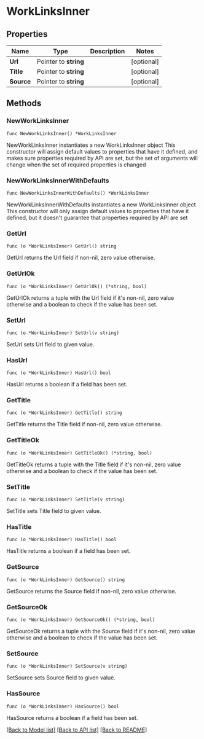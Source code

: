 # WorkLinksInner

## Properties

Name | Type | Description | Notes
------------ | ------------- | ------------- | -------------
**Url** | Pointer to **string** |  | [optional] 
**Title** | Pointer to **string** |  | [optional] 
**Source** | Pointer to **string** |  | [optional] 

## Methods

### NewWorkLinksInner

`func NewWorkLinksInner() *WorkLinksInner`

NewWorkLinksInner instantiates a new WorkLinksInner object
This constructor will assign default values to properties that have it defined,
and makes sure properties required by API are set, but the set of arguments
will change when the set of required properties is changed

### NewWorkLinksInnerWithDefaults

`func NewWorkLinksInnerWithDefaults() *WorkLinksInner`

NewWorkLinksInnerWithDefaults instantiates a new WorkLinksInner object
This constructor will only assign default values to properties that have it defined,
but it doesn't guarantee that properties required by API are set

### GetUrl

`func (o *WorkLinksInner) GetUrl() string`

GetUrl returns the Url field if non-nil, zero value otherwise.

### GetUrlOk

`func (o *WorkLinksInner) GetUrlOk() (*string, bool)`

GetUrlOk returns a tuple with the Url field if it's non-nil, zero value otherwise
and a boolean to check if the value has been set.

### SetUrl

`func (o *WorkLinksInner) SetUrl(v string)`

SetUrl sets Url field to given value.

### HasUrl

`func (o *WorkLinksInner) HasUrl() bool`

HasUrl returns a boolean if a field has been set.

### GetTitle

`func (o *WorkLinksInner) GetTitle() string`

GetTitle returns the Title field if non-nil, zero value otherwise.

### GetTitleOk

`func (o *WorkLinksInner) GetTitleOk() (*string, bool)`

GetTitleOk returns a tuple with the Title field if it's non-nil, zero value otherwise
and a boolean to check if the value has been set.

### SetTitle

`func (o *WorkLinksInner) SetTitle(v string)`

SetTitle sets Title field to given value.

### HasTitle

`func (o *WorkLinksInner) HasTitle() bool`

HasTitle returns a boolean if a field has been set.

### GetSource

`func (o *WorkLinksInner) GetSource() string`

GetSource returns the Source field if non-nil, zero value otherwise.

### GetSourceOk

`func (o *WorkLinksInner) GetSourceOk() (*string, bool)`

GetSourceOk returns a tuple with the Source field if it's non-nil, zero value otherwise
and a boolean to check if the value has been set.

### SetSource

`func (o *WorkLinksInner) SetSource(v string)`

SetSource sets Source field to given value.

### HasSource

`func (o *WorkLinksInner) HasSource() bool`

HasSource returns a boolean if a field has been set.


[[Back to Model list]](../README.md#documentation-for-models) [[Back to API list]](../README.md#documentation-for-api-endpoints) [[Back to README]](../README.md)


